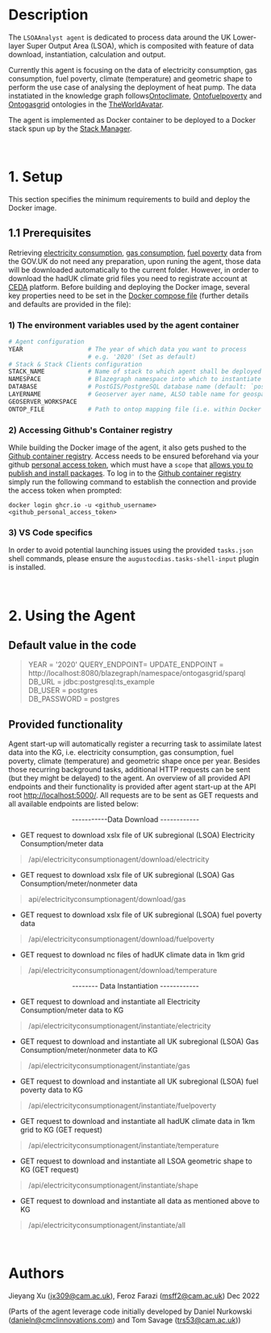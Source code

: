 # Description

The `LSOAAnalyst agent` is dedicated to process data around the UK Lower-layer Super Output Area (LSOA), which is composited with feature of data download, instantiation, calculation and output.

Currently this agent is focusing on the data of electricity consumption, gas consumption, fuel poverty, climate (temperature) and geometric shape to perform the use case of analysing the deployment of heat pump. The data instatiated in the knowledge graph follows[Ontoclimate](http://www.theworldavatar.com/ontology/ontogasgrid/ontoclimate.owl), [Ontofuelpoverty](http://www.theworldavatar.com/ontology/ontofuelpoverty/ontofuelpoverty.owl) and [Ontogasgrid](https://github.com/cambridge-cares/TheWorldAvatar/tree/main/GasGrid) ontologies in the [TheWorldAvatar](https://github.com/cambridge-cares/TheWorldAvatar). 

The agent is implemented as Docker container to be deployed to a Docker stack spun up by the [Stack Manager](https://github.com/cambridge-cares/TheWorldAvatar/tree/main/Deploy/stacks/dynamic/stack-manager). 

&nbsp;
# 1. Setup

This section specifies the minimum requirements to build and deploy the Docker image. 

## 1.1 Prerequisites

Retrieving [electricity consumption](https://www.gov.uk/government/statistics/lower-and-middle-super-output-areas-electricity-consumption), [gas consumption](https://www.gov.uk/government/statistics/lower-and-middle-super-output-areas-gas-consumption), [fuel poverty](https://www.gov.uk/government/statistics/sub-regional-fuel-poverty-data-2022) data from the GOV.UK do not need any preparation, upon runing the agent, those data will be downloaded automatically to the current folder. However, in order to download the hadUK climate grid files you need to registrate account at [CEDA](https://services.ceda.ac.uk/cedasite/register/info/) platform. Before building and deploying the Docker image, several key properties need to be set in the [Docker compose file] (further details and defaults are provided in the file):


### **1) The environment variables used by the agent container**

```bash
# Agent configuration
YEAR                  # The year of which data you want to process
                      # e.g. '2020' (Set as default)
# Stack & Stack Clients configuration
STACK_NAME            # Name of stack to which agent shall be deployed
NAMESPACE             # Blazegraph namespace into which to instantiate data
DATABASE              # PostGIS/PostgreSQL database name (default: `postgres`)
LAYERNAME             # Geoserver ayer name, ALSO table name for geospatial features in PostGIS
GEOSERVER_WORKSPACE   
ONTOP_FILE            # Path to ontop mapping file (i.e. within Docker container)
```


### **2) Accessing Github's Container registry**

While building the Docker image of the agent, it also gets pushed to the [Github container registry]. Access needs to be ensured beforehand via your github [personal access token], which must have a `scope` that [allows you to publish and install packages]. To log in to the [Github container registry] simply run the following command to establish the connection and provide the access token when prompted:
```
docker login ghcr.io -u <github_username>
<github_personal_access_token>
```

### **3) VS Code specifics**

In order to avoid potential launching issues using the provided `tasks.json` shell commands, please ensure the `augustocdias.tasks-shell-input` plugin is installed.


&nbsp;
# 2. Using the Agent

## Default value in the code

> YEAR = '2020'
> QUERY_ENDPOINT= UPDATE_ENDPOINT = http://localhost:8080/blazegraph/namespace/ontogasgrid/sparql
> DB_URL = jdbc:postgresql:ts_example  \
> DB_USER = postgres  \
> DB_PASSWORD = postgres    

## Provided functionality

Agent start-up will automatically register a recurring task to assimilate latest data into the KG, i.e. electricity consumption, gas consumption, fuel poverty, climate (temperature) and geometric shape once per year. Besides those recurring background tasks, additional HTTP requests can be sent (but they might be delayed) to the agent. An overview of all provided API endpoints and their functionality is provided after agent start-up at the API root [http://localhost:5000/]. All requests are to be sent as GET requests and all available endpoints are listed below:

<center>-----------Data Download ------------</center>

- GET request to download xslx file of UK subregional (LSOA) Electricity Consumption/meter data
> /api/electricityconsumptionagent/download/electricity
- GET request to download xslx file of UK subregional (LSOA) Gas Consumption/meter/nonmeter data
> api/electricityconsumptionagent/download/gas
- GET request to download xslx file of UK subregional (LSOA) fuel poverty data
> /api/electricityconsumptionagent/download/fuelpoverty
- GET request to download nc files of hadUK climate data in 1km grid
> /api/electricityconsumptionagent/download/temperature
<center>-------- Data Instantiation ------------</center>

- GET request to download and instantiate all Electricity Consumption/meter data to KG
> /api/electricityconsumptionagent/instantiate/electricity
- GET request to download and instantiate all UK subregional (LSOA) Gas Consumption/meter/nonmeter data to KG
> /api/electricityconsumptionagent/instantiate/gas
- GET request to download and instantiate all UK subregional (LSOA) fuel poverty data to KG
> /api/electricityconsumptionagent/instantiate/fuelpoverty
- GET request to download and instantiate all hadUK climate data in 1km grid to KG (GET request)
> /api/electricityconsumptionagent/instantiate/temperature
- GET request to download and instantiate all LSOA geometric shape to KG (GET request)
> /api/electricityconsumptionagent/instantiate/shape
- GET request to download and instantiate all data as mentioned above to KG
> /api/electricityconsumptionagent/instantiate/all



&nbsp;
# Authors
Jieyang Xu (jx309@cam.ac.uk), Feroz Farazi (msff2@cam.ac.uk) Dec 2022


(Parts of the agent leverage code initially developed by Daniel Nurkowski (danieln@cmclinnovations.com) and Tom Savage (trs53@cam.ac.uk))

[Github container registry]: https://ghcr.io
[Github package repository]: https://github.com/cambridge-cares/TheWorldAvatar/wiki/Packages
[http://localhost:5000/]: http://localhost:5000/
[allows you to publish and install packages]: https://docs.github.com/en/packages/working-with-a-github-packages-registry/
[personal access token]: https://docs.github.com/en/github/authenticating-to-github/creating-a-personal-access-token
[py4jps]: https://pypi.org/project/py4jps/#description
[Stack Manager]: https://github.com/cambridge-cares/TheWorldAvatar/tree/main/Deploy/stacks/dynamic/stack-manager
[spin up the stack]: https://github.com/cambridge-cares/TheWorldAvatar/blob/main/Deploy/stacks/dynamic/stack-manager/README.md
[Stack-Clients]: https://github.com/cambridge-cares/TheWorldAvatar/tree/dev-MetOfficeAgent-withinStack/Deploy/stacks/dynamic/stack-clients
[TheWorldAvatar]: https://github.com/cambridge-cares/TheWorldAvatar
[Upload SSH key]: https://docs.digitalocean.com/products/droplets/how-to/add-ssh-keys/to-existing-droplet/
[virtual environment]: https://docs.python.org/3/tutorial/venv.html
[VSCode via SSH]: https://code.visualstudio.com/docs/remote/ssh

<!-- files -->
[Dockerfile]: Dockerfile
[docker compose file]: docker-compose.yml
[docker-compose.test.yml]: tests\docker-compose.test.yml
[example retrieve all request]: resources\HTTPRequest_retrieve_all.http
[resources]: resources
[stack.sh]: stack.sh
[tests]: tests